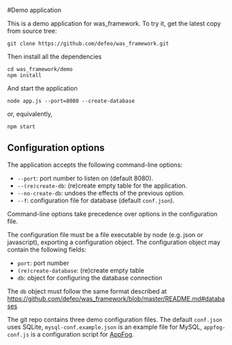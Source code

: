 #Demo application

This is a demo application for was_framework. To try it, get the latest copy from source tree:

    git clone https://github.com/defeo/was_framework.git
    
Then install all the dependencies

    cd was_framework/demo
    npm install

And start the application

    node app.js --port=8080 --create-database

or, equivalently,

    npm start


## Configuration options

The application accepts the following command-line options:

  - `--port`: port number to listen on (default 8080).
  - `--(re)create-db`: (re)create empty table for the application.
  - `--no-create-db`: undoes the effects of the previous option.
  - `--f`: configuration file for database (default `conf.json`).

Command-line options take precedence over options in the configuration file.

The configuration file must be a file executable by node (e.g. json or
javascript), exporting a configuration object. The configuration
object may contain the following fields:

  - `port`: port number
  - `(re)create-database`: (re)create empty table
  - `db`: object for configuring the database connection

The `db` object must follow the same format described at
<https://github.com/defeo/was_framework/blob/master/README.md#databases>

The git repo contains three demo configuration files. The default
`conf.json` uses SQLite, `mysql-conf.example.json` is an example file
for MySQL, `appfog-conf.js` is a configuration script for
[AppFog](https://www.appfog.com/).
